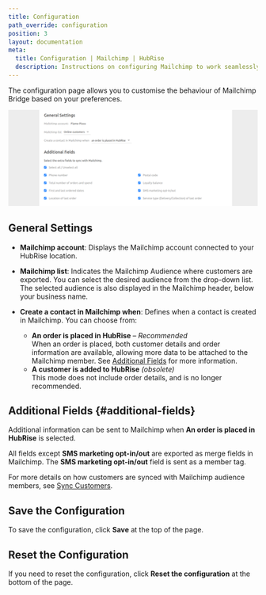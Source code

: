 ```yaml
---
title: Configuration
path_override: configuration
position: 3
layout: documentation
meta:
  title: Configuration | Mailchimp | HubRise
  description: Instructions on configuring Mailchimp to work seamlessly with your EPOS or other apps connected to HubRise. Configuration is simple.
---
```


The configuration page allows you to customise the behaviour of Mailchimp Bridge based on your preferences.

![Mailchimp Configuration Page](./images/004-mailchimp-configuration.png)

## General Settings

- **Mailchimp account**: Displays the Mailchimp account connected to your HubRise location.

- **Mailchimp list**: Indicates the Mailchimp Audience where customers are exported. You can select the desired audience from the drop-down list. The selected audience is also displayed in the Mailchimp header, below your business name.

- **Create a contact in Mailchimp when**: Defines when a contact is created in Mailchimp. You can choose from:
  - **An order is placed in HubRise** – _Recommended_  
    When an order is placed, both customer details and order information are available, allowing more data to be attached to the Mailchimp member. See [Additional Fields](#additional-fields) for more information.
  - **A customer is added to HubRise** _(obsolete)_  
    This mode does not include order details, and is no longer recommended.

## Additional Fields {#additional-fields}

Additional information can be sent to Mailchimp when **An order is placed in HubRise** is selected.

All fields except **SMS marketing opt-in/out** are exported as merge fields in Mailchimp. The **SMS marketing opt-in/out** field is sent as a member tag.

For more details on how customers are synced with Mailchimp audience members, see [Sync Customers](/apps/mailchimp/sync-customers).

## Save the Configuration

To save the configuration, click **Save** at the top of the page.

## Reset the Configuration

If you need to reset the configuration, click **Reset the configuration** at the bottom of the page.
